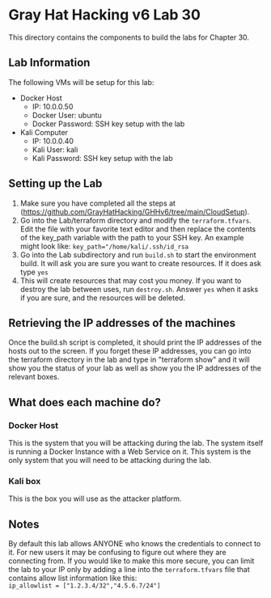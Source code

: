 # Gray Hat Hacking v6 Lab 30
This directory contains the components to build the labs for Chapter 30.

## Lab Information  
The following VMs will be setup for this lab:
- Docker Host
  - IP: 10.0.0.50
  - Docker User: ubuntu
  - Docker Password: SSH key setup with the lab
- Kali Computer
  - IP: 10.0.0.40
  - Kali User: kali
  - Kali Password: SSH key setup with the lab

## Setting up the Lab    
1. Make sure you have completed all the steps at (https://github.com/GrayHatHacking/GHHv6/tree/main/CloudSetup).
2. Go into the Lab/terraform directory and modify the `terraform.tfvars`. Edit
   the file with your favorite text editor and then replace the contents of the
   key_path variable with the path to your SSH key. An example might look like:
   `key_path="/home/kali/.ssh/id_rsa`
3. Go into the Lab subdirectory and run `build.sh` to start the environment
   build. It will ask you are sure you want to create resources. If it does ask
   type `yes`
4. This will create resources that may cost you money. If you want to destroy
   the lab between uses, run `destroy.sh`. Answer `yes` when it asks if you are
   sure, and the resources will be deleted.
   
## Retrieving the IP addresses of the machines
Once the build.sh script is completed, it should print the IP addresses of the
hosts out to the screen. If you forget these IP addresses, you can go into the
terraform directory in the lab and type in "terraform show" and it will show
you the status of your lab as well as show you the IP addresses of the relevant
boxes.

## What does each machine do?

### Docker Host
This is the system that you will be attacking during the lab. The system itself
is running a Docker Instance with a Web Service on it. This system is the only
system that you will need to be attacking during the lab.

### Kali box
This is the box you will use as the attacker platform.

## Notes
By default this lab allows ANYONE who knows the credentials to connect to it.
For new users it may be confusing to figure out where they are connecting from.
If you would like to make this more secure, you can limit the lab to your IP
only by adding a line into the `terraform.tfvars` file that contains allow list
information like this:   
`ip_allowlist = ["1.2.3.4/32","4.5.6.7/24"]`

